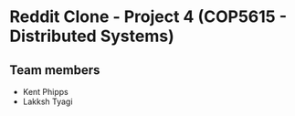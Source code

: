 # Reddit Clone - Project 4 (COP5615 - Distributed Systems)

## Team members
  - Kent Phipps
  - Lakksh Tyagi
